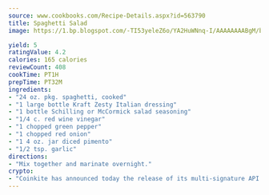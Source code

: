 ```yaml
---
source: www.cookbooks.com/Recipe-Details.aspx?id=563790
title: Spaghetti Salad
image: https://1.bp.blogspot.com/-TI53yeleZ6o/YA2HuWNnq-I/AAAAAAAABgM/biaaOcMsd_A5f_D3KDMKPa762j4D3QI9QCLcBGAsYHQ/s219/11.png

yield: 5
ratingValue: 4.2
calories: 165 calories
reviewCount: 408
cookTime: PT1H
prepTime: PT32M
ingredients:
- "24 oz. pkg. spaghetti, cooked"
- "1 large bottle Kraft Zesty Italian dressing"
- "1 bottle Schilling or McCormick salad seasoning"
- "1/4 c. red wine vinegar"
- "1 chopped green pepper"
- "1 chopped red onion"
- "1 4 oz. jar diced pimento"
- "1/2 tsp. garlic"
directions:
- "Mix together and marinate overnight."
crypto:
- "Coinkite has announced today the release of its multi-signature API and Co-sign Pages, giving users the first Bitcoin platform of its kind to support M-of-15 signatures."
---
```

